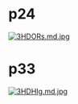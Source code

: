# p24
[![3HDORs.md.jpg](https://s2.ax1x.com/2020/03/05/3HDORs.md.jpg)](https://imgchr.com/i/3HDORs)

# p33
[![3HDHIg.md.jpg](https://s2.ax1x.com/2020/03/05/3HDHIg.md.jpg)](https://imgchr.com/i/3HDHIg)
